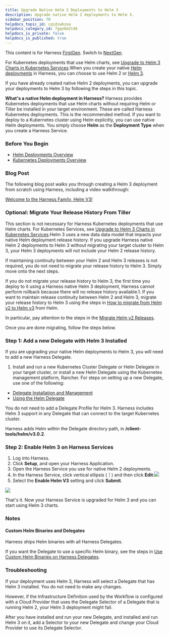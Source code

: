 ```yaml
---
title: Upgrade Native Helm 2 Deployments to Helm 3
description: Upgrade native Helm 2 deployments to Helm 3.
sidebar_position: 70
helpdocs_topic_id: cqidzwbzaa
helpdocs_category_id: 7gqn6m2t46
helpdocs_is_private: false
helpdocs_is_published: true
---
```


This content is for Harness [FirstGen](../../../getting-started/harness-first-gen-vs-harness-next-gen.md). Switch to [NextGen](/docs/continuous-delivery/deploy-srv-diff-platforms/native-helm/native-helm-quickstart.md).

For Kubernetes deployments that use Helm charts, see [Upgrade to Helm 3 Charts in Kubernetes Services](../kubernetes-deployments/upgrade-to-helm-3-charts-in-kubernetes-services.md).When you create your native [Helm deployments](helm-deployments-overview.md) in Harness, you can choose to use Helm 2 or [Helm 3](https://helm.sh/blog/helm-3-released/).

If you have already created native Helm 2 deployments, you can upgrade your deployments to Helm 3 by following the steps in this topic.

**What's a native Helm deployment in Harness?** Harness provides Kubernetes deployments that use Helm charts without requiring Helm or Tiller be installed in your target environment. These are called Harness Kubernetes deployments. This is the recommended method. If you want to deploy to a Kubernetes cluster using Helm explicitly, you can use native Helm deployments. You simply choose **Helm** as the **Deployment Type** when you create a Harness Service.


### Before You Begin

* [Helm Deployments Overview](helm-deployments-overview.md)
* [Kubernetes Deployments Overview](/docs/continuous-delivery/deploy-srv-diff-platforms/kubernetes/kubernetes-deployments-overview)

### Blog Post

The following blog post walks you through creating a Helm 3 deployment from scratch using Harness, including a video walkthrough:

[Welcome to the Harness Family, Helm V3!](https://harness.io/2020/02/welcome-to-the-harness-family-helm-v3/?wvideo=1adpr2fxl1)

### Optional: Migrate Your Release History From Tiller

This section is not necessary for Harness Kubernetes deployments that use Helm charts. For Kubernetes Services, see [Upgrade to Helm 3 Charts in Kubernetes Services](../kubernetes-deployments/upgrade-to-helm-3-charts-in-kubernetes-services.md).Helm 3 uses a new data data model that impacts your native Helm deployment release history. If you upgrade Harness native Helm 2 deployments to Helm 3 without migrating your target cluster to Helm 3, your Helm 3 deployments will not include your Helm 2 release history.

If maintaining continuity between your Helm 2 and Helm 3 releases is not required, you do not need to migrate your release history to Helm 3. Simply move onto the next steps.

If you do not migrate your release history to Helm 3, the first time you deploy to it using a Harness native Helm 3 deployment, Harness cannot perform rollback because there will no release history available.1. If you want to maintain release continuity between Helm 2 and Helm 3, migrate your release history to Helm 3 using the steps in [How to migrate from Helm v2 to Helm v3](https://helm.sh/blog/migrate-from-helm-v2-to-helm-v3/) from Helm.  
  
In particular, pay attention to the steps in the [Migrate Helm v2 Releases](https://helm.sh/blog/migrate-from-helm-v2-to-helm-v3/#migrate-helm-v2-releases).

Once you are done migrating, follow the steps below.

### Step 1: Add a new Delegate with Helm 3 Installed

If you are upgrading your native Helm deployments to Helm 3, you will need to add a new Harness Delegate.

1. Install and run a new Kubernetes Cluster Delegate or Helm Delegate in your target cluster, or install a new Helm Delegate using the Kubernetes management platform, Rancher. For steps on setting up a new Delegate, use one of the following:
* [Delegate Installation and Management](../../firstgen-platform/account/manage-delegates/delegate-installation.md)
* [Using the Helm Delegate](../../firstgen-platform/account/manage-delegates/using-the-helm-delegate.md)

You do not need to add a Delegate Profile for Helm 3. Harness includes Helm 3 support in any Delegate that can connect to the target Kubernetes cluster.

Harness adds Helm within the Delegate directory path, in **/client-tools/helm/v3.0.2**.

### Step 2: Enable Helm 3 on Harness Services

1. Log into Harness.
2. Click **Setup**, and open your Harness Application.
3. Open the Harness Service you use for native Helm 2 deployments.
4. In the Harness Service, click vertical ellipsis (**︙**) and then click **Edit**:![](./static/upgrade-native-helm-2-deployments-to-helm-3-16.png)
5. Select the **Enable Helm V3** setting and click **Submit**.

![](./static/upgrade-native-helm-2-deployments-to-helm-3-17.png)

That's it. Now your Harness Service is upgraded for Helm 3 and you can start using Helm 3 charts.

### Notes

#### Custom Helm Binaries and Delegates

Harness ships Helm binaries with all Harness Delegates.

If you want the Delegate to use a specific Helm binary, see the steps in [Use Custom Helm Binaries on Harness Delegates](../../firstgen-platform/account/manage-delegates/use-custom-helm-binaries-on-harness-delegates.md).

### Troubleshooting

If your deployment uses Helm 3, Harness will select a Delegate that has Helm 3 installed. You do not need to make any changes.

However, if the Infrastructure Definition used by the Workflow is configured with a Cloud Provider that uses the Delegate Selector of a Delegate that is running Helm 2, your Helm 3 deployment might fail.

After you have installed and run your new Delegate, and installed and run Helm 3 on it, add a Selector to your new Delegate and change your Cloud Provider to use its Delegate Selector.

